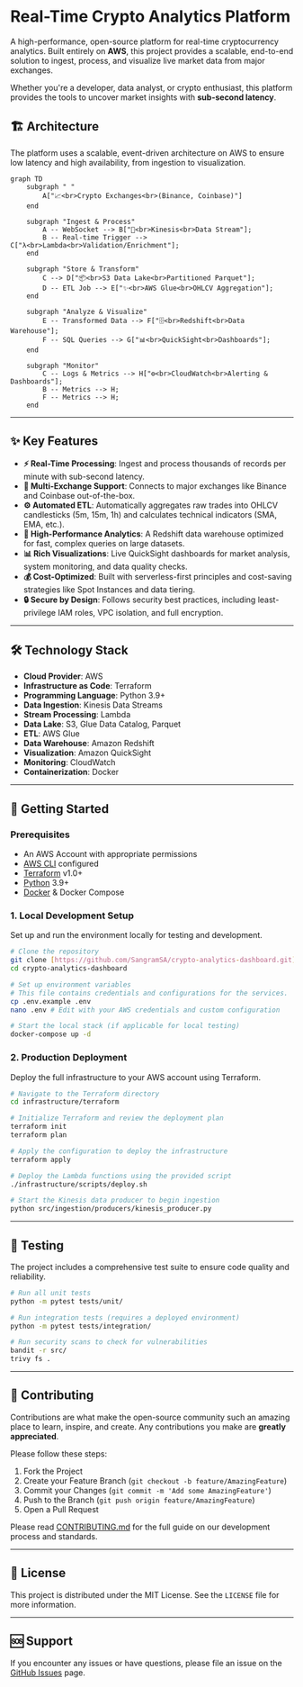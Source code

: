 # Real-Time Crypto Analytics Platform

A high-performance, open-source platform for real-time cryptocurrency analytics. Built entirely on **AWS**, this project provides a scalable, end-to-end solution to ingest, process, and visualize live market data from major exchanges.

Whether you're a developer, data analyst, or crypto enthusiast, this platform provides the tools to uncover market insights with **sub-second latency**.


## 🏗️ Architecture

The platform uses a scalable, event-driven architecture on AWS to ensure low latency and high availability, from ingestion to visualization.

```mermaid
graph TD
    subgraph " "
        A["📈<br>Crypto Exchanges<br>(Binance, Coinbase)"]
    end

    subgraph "Ingest & Process"
        A -- WebSocket --> B["🚰<br>Kinesis<br>Data Stream"];
        B -- Real-time Trigger --> C["λ<br>Lambda<br>Validation/Enrichment"];
    end

    subgraph "Store & Transform"
        C --> D["📦<br>S3 Data Lake<br>Partitioned Parquet"];
        D -- ETL Job --> E["✨<br>AWS Glue<br>OHLCV Aggregation"];
    end

    subgraph "Analyze & Visualize"
        E -- Transformed Data --> F["🗄️<br>Redshift<br>Data Warehouse"];
        F -- SQL Queries --> G["📊<br>QuickSight<br>Dashboards"];
    end

    subgraph "Monitor"
        C -- Logs & Metrics --> H["⚙️<br>CloudWatch<br>Alerting & Dashboards"];
        B -- Metrics --> H;
        F -- Metrics --> H;
    end
```

---

## ✨ Key Features

* **⚡ Real-Time Processing**: Ingest and process thousands of records per minute with sub-second latency.
* **🔌 Multi-Exchange Support**: Connects to major exchanges like Binance and Coinbase out-of-the-box.
* **⚙️ Automated ETL**: Automatically aggregates raw trades into OHLCV candlesticks (5m, 15m, 1h) and calculates technical indicators (SMA, EMA, etc.).
* **🚀 High-Performance Analytics**: A Redshift data warehouse optimized for fast, complex queries on large datasets.
* **📊 Rich Visualizations**: Live QuickSight dashboards for market analysis, system monitoring, and data quality checks.
* **💰 Cost-Optimized**: Built with serverless-first principles and cost-saving strategies like Spot Instances and data tiering.
* **🔒 Secure by Design**: Follows security best practices, including least-privilege IAM roles, VPC isolation, and full encryption.

---

## 🛠️ Technology Stack

* **Cloud Provider**: AWS
* **Infrastructure as Code**: Terraform
* **Programming Language**: Python 3.9+
* **Data Ingestion**: Kinesis Data Streams
* **Stream Processing**: Lambda
* **Data Lake**: S3, Glue Data Catalog, Parquet
* **ETL**: AWS Glue
* **Data Warehouse**: Amazon Redshift
* **Visualization**: Amazon QuickSight
* **Monitoring**: CloudWatch
* **Containerization**: Docker

---

## 🚀 Getting Started

### Prerequisites

* An AWS Account with appropriate permissions
* [AWS CLI](https://aws.amazon.com/cli/) configured
* [Terraform](https://www.terraform.io/downloads.html) v1.0+
* [Python](https://www.python.org/downloads/) 3.9+
* [Docker](https://www.docker.com/products/docker-desktop) & Docker Compose

### 1. Local Development Setup

Set up and run the environment locally for testing and development.

```bash
# Clone the repository
git clone [https://github.com/SangramSA/crypto-analytics-dashboard.git](https://github.com/SangramSA/crypto-analytics-dashboard.git)
cd crypto-analytics-dashboard

# Set up environment variables
# This file contains credentials and configurations for the services.
cp .env.example .env
nano .env # Edit with your AWS credentials and custom configuration

# Start the local stack (if applicable for local testing)
docker-compose up -d
```

### 2. Production Deployment

Deploy the full infrastructure to your AWS account using Terraform.

```bash
# Navigate to the Terraform directory
cd infrastructure/terraform

# Initialize Terraform and review the deployment plan
terraform init
terraform plan

# Apply the configuration to deploy the infrastructure
terraform apply

# Deploy the Lambda functions using the provided script
./infrastructure/scripts/deploy.sh

# Start the Kinesis data producer to begin ingestion
python src/ingestion/producers/kinesis_producer.py
```

---

## 🧪 Testing

The project includes a comprehensive test suite to ensure code quality and reliability.

```bash
# Run all unit tests
python -m pytest tests/unit/

# Run integration tests (requires a deployed environment)
python -m pytest tests/integration/

# Run security scans to check for vulnerabilities
bandit -r src/
trivy fs .
```

---

## 🤝 Contributing

Contributions are what make the open-source community such an amazing place to learn, inspire, and create. Any contributions you make are **greatly appreciated**.

Please follow these steps:

1.  Fork the Project
2.  Create your Feature Branch (`git checkout -b feature/AmazingFeature`)
3.  Commit your Changes (`git commit -m 'Add some AmazingFeature'`)
4.  Push to the Branch (`git push origin feature/AmazingFeature`)
5.  Open a Pull Request

Please read [CONTRIBUTING.md](https://github.com/SangramSA/crypto-analytics-dashboard/blob/main/CONTRIBUTING.md%20) for the full guide on our development process and standards.

---

## 📄 License

This project is distributed under the MIT License. See the `LICENSE` file for more information.

---

## 🆘 Support

If you encounter any issues or have questions, please file an issue on the [GitHub Issues](https://github.com/SangramSA/crypto-analytics-dashboard/issues) page.
